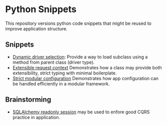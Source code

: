 # Python Snippets

This repository versions python code snippets that might be reused to improve application structure.

## Snippets

- [Dynamic driver selection](./dynamic_driver_selection/README.md): Provide a way to load subclass using a method from parent class (driver type).
- [Extensible request context](./extensible_request_context/README.md) Demonstrates how a class may provide both extensibility, strict typing with minimal boilerplate.
- [Strict modular configuration](./strict_modular_configuration/README.md) Demonstrates how app configuration can be handled efficiently in a modular framework.

## Brainstorming

- [SQLAlchemy readonly session](https://github.com/sqlalchemy/sqlalchemy/issues/5815#issuecomment-1119104934) may be used to enfore good CQRS practice in application.
